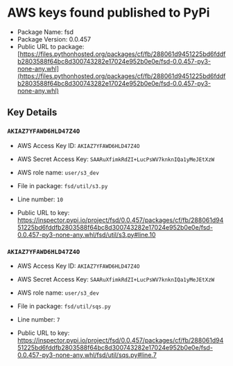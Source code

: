 # AWS keys found published to PyPi

* Package Name: fsd
* Package Version: 0.0.457
* Public URL to package: [https://files.pythonhosted.org/packages/cf/fb/288061d9451225bd6fddfb2803588f64bc8d300743282e17024e952b0e0e/fsd-0.0.457-py3-none-any.whl](https://files.pythonhosted.org/packages/cf/fb/288061d9451225bd6fddfb2803588f64bc8d300743282e17024e952b0e0e/fsd-0.0.457-py3-none-any.whl)

## Key Details

### `AKIAZ7YFAWD6HLD47Z4O`

* AWS Access Key ID: `AKIAZ7YFAWD6HLD47Z4O`
* AWS Secret Access Key: `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` 
* AWS role name: `user/s3_dev`
* File in package: `fsd/util/s3.py`
* Line number: `10`

* Public URL to key: https://inspector.pypi.io/project/fsd/0.0.457/packages/cf/fb/288061d9451225bd6fddfb2803588f64bc8d300743282e17024e952b0e0e/fsd-0.0.457-py3-none-any.whl/fsd/util/s3.py#line.10



### `AKIAZ7YFAWD6HLD47Z4O`

* AWS Access Key ID: `AKIAZ7YFAWD6HLD47Z4O`
* AWS Secret Access Key: `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` 
* AWS role name: `user/s3_dev`
* File in package: `fsd/util/sqs.py`
* Line number: `7`

* Public URL to key: https://inspector.pypi.io/project/fsd/0.0.457/packages/cf/fb/288061d9451225bd6fddfb2803588f64bc8d300743282e17024e952b0e0e/fsd-0.0.457-py3-none-any.whl/fsd/util/sqs.py#line.7


